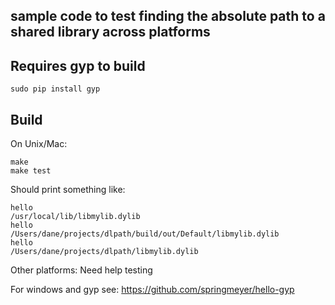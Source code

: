 ## sample code to test finding the absolute path to a shared library across platforms

## Requires gyp to build

    sudo pip install gyp

## Build

On Unix/Mac:

	make
	make test

Should print something like:

```
hello
/usr/local/lib/libmylib.dylib
hello
/Users/dane/projects/dlpath/build/out/Default/libmylib.dylib
hello
/Users/dane/projects/dlpath/libmylib.dylib
```

Other platforms: Need help testing

For windows and gyp see: https://github.com/springmeyer/hello-gyp